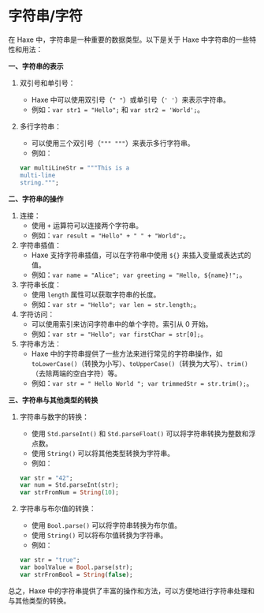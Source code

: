 # 字符串/字符

在 Haxe 中，字符串是一种重要的数据类型。以下是关于 Haxe 中字符串的一些特性和用法：

**一、字符串的表示**

1. 双引号和单引号：
   * Haxe 中可以使用双引号（`" "`）或单引号（`' '`）来表示字符串。
   * 例如：`var str1 = "Hello";` 和 `var str2 = 'World';`。
2.  多行字符串：

    * 可以使用三个双引号（`""" """`）来表示多行字符串。
    * 例如：

    ```haxe
    var multiLineStr = """This is a
    multi-line
    string.""";
    ```

**二、字符串的操作**

1. 连接：
   * 使用 `+` 运算符可以连接两个字符串。
   * 例如：`var result = "Hello" + " " + "World";`。
2. 字符串插值：
   * Haxe 支持字符串插值，可以在字符串中使用 `${}` 来插入变量或表达式的值。
   * 例如：`var name = "Alice"; var greeting = "Hello, ${name}!";`。
3. 字符串长度：
   * 使用 `length` 属性可以获取字符串的长度。
   * 例如：`var str = "Hello"; var len = str.length;`。
4. 字符访问：
   * 可以使用索引来访问字符串中的单个字符。索引从 0 开始。
   * 例如：`var str = "Hello"; var firstChar = str[0];`。
5. 字符串方法：
   * Haxe 中的字符串提供了一些方法来进行常见的字符串操作，如 `toLowerCase()`（转换为小写）、`toUpperCase()`（转换为大写）、`trim()`（去除两端的空白字符）等。
   * 例如：`var str = " Hello World "; var trimmedStr = str.trim();`。

**三、字符串与其他类型的转换**

1.  字符串与数字的转换：

    * 使用 `Std.parseInt()` 和 `Std.parseFloat()` 可以将字符串转换为整数和浮点数。
    * 使用 `String()` 可以将其他类型转换为字符串。
    * 例如：

    ```haxe
    var str = "42";
    var num = Std.parseInt(str);
    var strFromNum = String(10);
    ```
2.  字符串与布尔值的转换：

    * 使用 `Bool.parse()` 可以将字符串转换为布尔值。
    * 使用 `String()` 可以将布尔值转换为字符串。
    * 例如：

    ```haxe
    var str = "true";
    var boolValue = Bool.parse(str);
    var strFromBool = String(false);
    ```

总之，Haxe 中的字符串提供了丰富的操作和方法，可以方便地进行字符串处理和与其他类型的转换。
